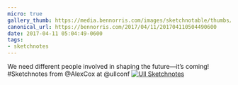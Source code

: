 ```yaml
---
micro: true
gallery_thumb: https://media.bennorris.com/images/sketchnotable/thumbs/ull-2017-sketchnotes-13.jpg
canonical_url: https://bennorris.com/2017/04/11/201704110504490600
date: 2017-04-11 05:04:49-0600
tags:
- sketchnotes
---
```


We need different people involved in shaping the future—it’s coming! #Sketchnotes from @AlexCox at @ullconf [![Ull Sketchnotes](https://media.bennorris.com/images/sketchnotable/ull-2017/ull-2017-sketchnotes-13.jpg)](https://media.bennorris.com/images/sketchnotable/ull-2017/ull-2017-sketchnotes-13.jpg)